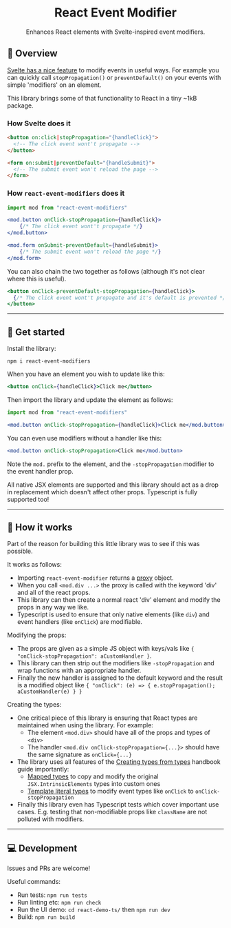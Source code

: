 <div align="center">

# React Event Modifier

Enhances React elements with Svelte-inspired event modifiers.

</div>

## 📖 Overview

[Svelte has a nice feature](https://svelte.io/docs#template-syntax-element-directives-on-eventname) to modify events in useful ways. For example you can quickly call `stopPropagation()` or `preventDefault()` on your events with simple 'modifiers' on an element.

This library brings some of that functionality to React in a tiny ~1kB package.

### How Svelte does it

```html
<button on:click|stopPropagation="{handleClick}">
  <!-- The click event wont't propagate -->
</button>

<form on:submit|preventDefault="{handleSubmit}">
  <!-- The submit event won't reload the page -->
</form>
```

### How `react-event-modifiers` does it

```jsx
import mod from "react-event-modifiers"

<mod.button onClick-stopPropagation={handleClick}>
    {/* The click event wont't propagate */}
</mod.button>

<mod.form onSubmit-preventDefault={handleSubmit}>
    {/* The submit event won't reload the page */}
</mod.form>
```

You can also chain the two together as follows (although it's not clear where this is useful).

```jsx
<button onClick-preventDefault-stopPropagation={handleClick}>
  {/* The click event wont't propagate and it's default is prevented */}
</button>
```

---

## 🚀 Get started

Install the library:

```shell
npm i react-event-modifiers
```

When you have an element you wish to update like this:

```jsx
<button onClick={handleClick}>Click me</button>
```

Then import the library and update the element as follows:

```jsx
import mod from "react-event-modifiers"

<mod.button onClick-stopPropagation={handleClick}>Click me</mod.button>
```

You can even use modifiers without a handler like this:

```jsx
<mod.button onClick-stopPropagation>Click me</mod.button>
```

Note the `mod.` prefix to the element, and the `-stopPropagation` modifier to the event handler prop.

All native JSX elements are supported and this library should act as a drop in replacement which doesn't affect other props.
Typescript is fully supported too!

---

## 🧐 How it works

Part of the reason for building this little library was to see if this was possible.

It works as follows:

- Importing `react-event-modifier` returns a [proxy](https://developer.mozilla.org/en-US/docs/Web/JavaScript/Reference/Global_Objects/Proxy) object.
- When you call `<mod.div ...>` the proxy is called with the keyword 'div' and all of the react props.
- This library can then create a normal react 'div' element and modify the props in any way we like.
- Typescript is used to ensure that only native elements (like `div`) and event handlers (like `onClick`) are modifiable.

Modifying the props:

- The props are given as a simple JS object with keys/vals like `{ "onClick-stopPropagation": aCustomHandler }`.
- This library can then strip out the modifiers like `-stopPropagation` and wrap functions with an appropriate handler.
- Finally the new handler is assigned to the default keyword and the result is a modified object like `{ "onClick": (e) => { e.stopPropagation(); aCustomHandler(e) } }`

Creating the types:

- One critical piece of this library is ensuring that React types are maintained when using the library. For example:
    - The element `<mod.div>` should have all of the props and types of `<div>`
    - The handler `<mod.div onClick-stopPropagation={...}>` should have the same signature as `onClick={...}`
- The library uses all features of the [Creating types from types](https://www.typescriptlang.org/docs/handbook/2/types-from-types.html) handbook guide importantly:
  - [Mapped types](https://www.typescriptlang.org/docs/handbook/2/mapped-types.html) to copy and modify the original `JSX.IntrinsicElements` types into custom ones
  - [Template literal types](https://www.typescriptlang.org/docs/handbook/2/template-literal-types.html) to modify event types like `onClick` to `onClick-stopPropagation`
- Finally this library even has Typescript tests which cover important use cases. E.g. testing that non-modifiable props like `className` are not polluted with modifiers.

---

## 💻 Development

Issues and PRs are welcome!

Useful commands:
- Run tests: `npm run tests`
- Run linting etc: `npm run check`
- Run the UI demo: `cd react-demo-ts/` then `npm run dev`
- Build: `npm run build`
